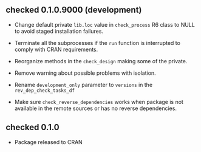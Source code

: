 checked 0.1.0.9000 (development)
---------------------------------------------------------------
* Change default private `lib.loc` value in `check_process` R6 class
  to NULL to avoid staged installation failures.
  
* Terminate all the subprocesses if the `run` function is interrupted to
  comply with CRAN requirements.
  
* Reorganize methods in the `check_design` making some of the private.

* Remove warning about possible problems with isolation.

* Rename `development_only` parameter to `versions` in the `rev_dep_check_tasks_df`

* Make sure `check_reverse_dependencies` works when package is not available
  in the remote sources or has no reverse dependencies.

checked 0.1.0
---------------------------------------------------------------
* Package released to CRAN
